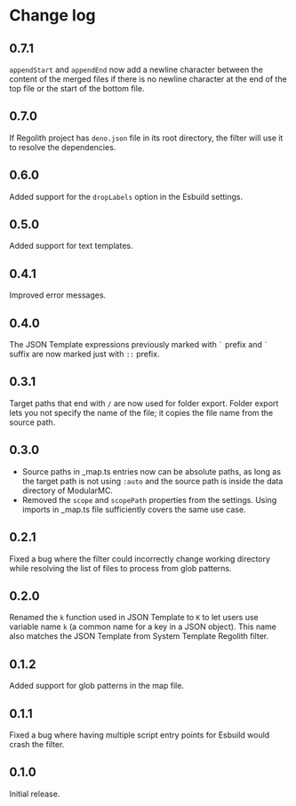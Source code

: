 # Change log
## 0.7.1
`appendStart` and `appendEnd` now add a newline character between the content of the merged files if there is no newline character at the end of the top file or the start of the bottom file.

## 0.7.0
If Regolith project has `deno.json` file in its root directory, the filter will use it to resolve the dependencies.

## 0.6.0
Added support for the `dropLabels` option in the Esbuild settings.

## 0.5.0
Added support for text templates.

## 0.4.1
Improved error messages.

## 0.4.0
The JSON Template expressions previously marked with `` ` `` prefix and `` ` `` suffix are now marked just with `` :: `` prefix.

## 0.3.1
Target paths that end with `/` are now used for folder export. Folder export lets you not specify the name of the file; it copies the file name from the source path.

## 0.3.0
- Source paths in _map.ts entries now can be absolute paths, as long as the target path is not using `:auto` and the source path is inside the data directory of ModularMC.
- Removed the `scope` and `scopePath` properties from the settings. Using imports in _map.ts file sufficiently covers the same use case.

## 0.2.1
Fixed a bug where the filter could incorrectly change working directory while resolving the list of files to process from glob patterns.

## 0.2.0
Renamed the `k` function used in JSON Template to `K` to let users use variable name `k` (a common name for a key in a JSON object). This name also matches the JSON Template from System Template Regolith filter.

## 0.1.2
Added support for glob patterns in the map file.

## 0.1.1
Fixed a bug where having multiple script entry points for Esbuild would crash the filter.

## 0.1.0
Initial release.